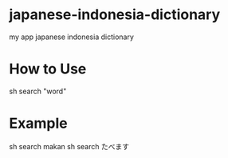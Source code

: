 # japanese-indonesia-dictionary
my app japanese indonesia dictionary

# How to Use
sh search "word"

# Example
sh search makan
sh search たべます
